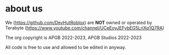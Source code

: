 # about us

We (https://github.com/DevHutRoblox) are **NOT** owned or operated by Terabyte (https://www.youtube.com/channel/UCeEoyJEFybEG5LriXq1Q7RA)

The org copyright is APGB 2022-2023, APGB Studios 2022-2023

All code is free to use and allowed to be edited in anyway.
